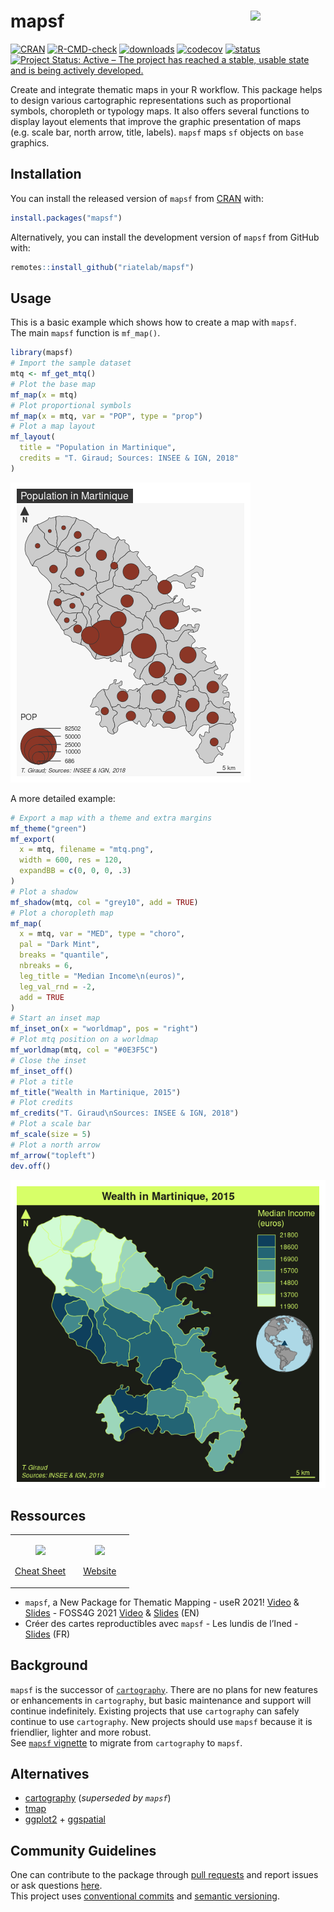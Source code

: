 
<!-- README.md is generated from README.Rmd. Please edit that file -->

# mapsf <img src="man/figures/logo.png" align="right" width="120"/>

<!-- badges: start -->

[![CRAN](https://www.r-pkg.org/badges/version-ago/mapsf)](https://cran.r-project.org/package=mapsf)
[![R-CMD-check](https://github.com/riatelab/mapsf/actions/workflows/R-CMD-check.yaml/badge.svg)](https://github.com/riatelab/mapsf/actions/workflows/R-CMD-check.yaml)
[![downloads](https://cranlogs.r-pkg.org/badges/mapsf?color=brightgreen)](https://cran.r-project.org/package=mapsf)
[![codecov](https://codecov.io/gh/riatelab/mapsf/branch/master/graph/badge.svg?token=TPK6HZOLWH)](https://app.codecov.io/gh/riatelab/mapsf)
[![status](https://tinyverse.netlify.com/badge/mapsf)](https://CRAN.R-project.org/package=mapsf)
[![Project Status: Active – The project has reached a stable, usable
state and is being actively
developed.](https://www.repostatus.org/badges/latest/active.svg)](https://www.repostatus.org/#active)
<!-- badges: end -->

Create and integrate thematic maps in your R workflow. This package
helps to design various cartographic representations such as
proportional symbols, choropleth or typology maps. It also offers
several functions to display layout elements that improve the graphic
presentation of maps (e.g. scale bar, north arrow, title, labels).
`mapsf` maps `sf` objects on `base` graphics.

## Installation

You can install the released version of `mapsf` from
[CRAN](https://cran.r-project.org/package=mapsf) with:

``` r
install.packages("mapsf")
```

Alternatively, you can install the development version of `mapsf` from
GitHub with:

``` r
remotes::install_github("riatelab/mapsf")
```

## Usage

This is a basic example which shows how to create a map with `mapsf`.  
The main `mapsf` function is `mf_map()`.

``` r
library(mapsf)
# Import the sample dataset
mtq <- mf_get_mtq()
# Plot the base map
mf_map(x = mtq)
# Plot proportional symbols
mf_map(x = mtq, var = "POP", type = "prop")
# Plot a map layout
mf_layout(
  title = "Population in Martinique",
  credits = "T. Giraud; Sources: INSEE & IGN, 2018"
)
```

![](man/figures/example1-1.png)<!-- -->

A more detailed example:

``` r
# Export a map with a theme and extra margins
mf_theme("green")
mf_export(
  x = mtq, filename = "mtq.png",
  width = 600, res = 120,
  expandBB = c(0, 0, 0, .3)
)
# Plot a shadow
mf_shadow(mtq, col = "grey10", add = TRUE)
# Plot a choropleth map
mf_map(
  x = mtq, var = "MED", type = "choro",
  pal = "Dark Mint",
  breaks = "quantile",
  nbreaks = 6,
  leg_title = "Median Income\n(euros)",
  leg_val_rnd = -2,
  add = TRUE
)
# Start an inset map
mf_inset_on(x = "worldmap", pos = "right")
# Plot mtq position on a worldmap
mf_worldmap(mtq, col = "#0E3F5C")
# Close the inset
mf_inset_off()
# Plot a title
mf_title("Wealth in Martinique, 2015")
# Plot credits
mf_credits("T. Giraud\nSources: INSEE & IGN, 2018")
# Plot a scale bar
mf_scale(size = 5)
# Plot a north arrow
mf_arrow("topleft")
dev.off()
```

<img src='man/figures/mtq.png'/>

## Ressources

<table>
<colgroup>
<col style="width: 50%" />
<col style="width: 50%" />
</colgroup>
<tbody>
<tr class="odd">
<td style="text-align: center;">
<p>
<a href="https://raw.githubusercontent.com/riatelab/mapsf/master/vignettes/web_only/img/mapsf_cheatsheet.pdf"><img src="man/figures/mapsf_cheatsheet.png"/></a>
</p>
<p>
<a href="https://raw.githubusercontent.com/riatelab/mapsf/master/vignettes/web_only/img/mapsf_cheatsheet.pdf">Cheat
Sheet</a>
</p>
</td>
<td style="text-align: center;">
<p>
<a href="https://riatelab.github.io/mapsf/"><img src="man/figures/website.png" /></a>
</p>
<p>
<a href="https://riatelab.github.io/mapsf/">Website</a>
</p>
</td>
</tr>
</tbody>
</table>

- `mapsf`, a New Package for Thematic Mapping - useR 2021!
  [Video](https://youtu.be/8PMF7cBBH7k?t=2621) &
  [Slides](https://rcarto.github.io/user2021/) - FOSS4G 2021
  [Video](https://www.youtube.com/watch?v=dBNp0bzD454) &
  [Slides](https://rcarto.github.io/foss4g2021/) (EN)  
- Créer des cartes reproductibles avec `mapsf` - Les lundis de l’Ined -
  [Slides](https://rcarto.github.io/ined2021/) (FR)

## Background

`mapsf` is the successor of
[`cartography`](https://github.com/riatelab/cartography). There are no
plans for new features or enhancements in `cartography`, but basic
maintenance and support will continue indefinitely. Existing projects
that use `cartography` can safely continue to use `cartography`. New
projects should use `mapsf` because it is friendlier, lighter and more
robust.  
See [`mapsf`
vignette](https://riatelab.github.io/mapsf/articles/mapsf.html#symbology)
to migrate from `cartography` to `mapsf`.

## Alternatives

- [cartography](https://github.com/riatelab/cartography) (*superseded by
  `mapsf`*)
- [tmap](https://github.com/r-tmap/tmap)  
- [ggplot2](https://github.com/tidyverse/ggplot2) +
  [ggspatial](https://github.com/paleolimbot/ggspatial)

## Community Guidelines

One can contribute to the package through [pull
requests](https://github.com/riatelab/mapsf/pulls) and report issues or
ask questions [here](https://github.com/riatelab/mapsf/issues).  
This project uses [conventional
commits](https://www.conventionalcommits.org/en/v1.0.0-beta.3/) and
[semantic versioning](https://semver.org/).

